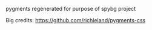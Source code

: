 pygments regenerated for purpose of spybg project

Big credits: https://github.com/richleland/pygments-css

